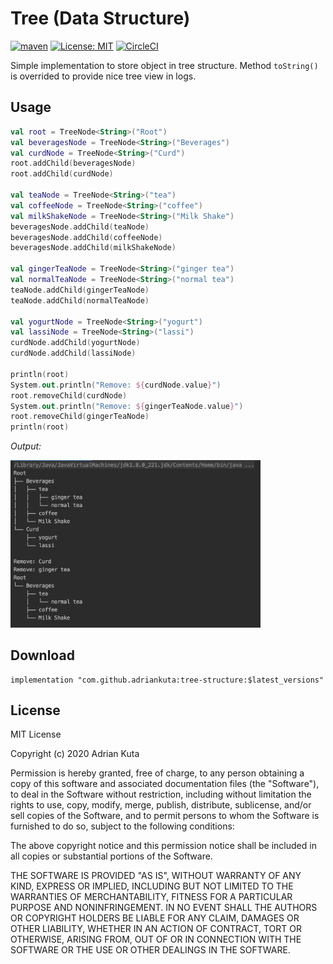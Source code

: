 # Tree (Data Structure)
[![maven](https://img.shields.io/maven-central/v/com.github.adriankuta/tree-structure?style=plastic)](https://mvnrepository.com/artifact/com.github.adriankuta/tree-structure)
[![License: MIT](https://img.shields.io/badge/License-MIT-blue?style=plastic)](https://github.com/AdrianKuta/Design-Patterns-Kotlin/blob/master/LICENSE)
[![CircleCI](https://img.shields.io/circleci/build/github/AdrianKuta/Tree-Data-Structure?label=CircleCI&style=plastic)](https://circleci.com/gh/AdrianKuta/Tree-Data-Structure)

Simple implementation to store object in tree structure. Method `toString()` is overrided to provide nice tree view in logs.

## Usage

```kotlin
val root = TreeNode<String>("Root")
val beveragesNode = TreeNode<String>("Beverages")
val curdNode = TreeNode<String>("Curd")
root.addChild(beveragesNode)
root.addChild(curdNode)

val teaNode = TreeNode<String>("tea")
val coffeeNode = TreeNode<String>("coffee")
val milkShakeNode = TreeNode<String>("Milk Shake")
beveragesNode.addChild(teaNode)
beveragesNode.addChild(coffeeNode)
beveragesNode.addChild(milkShakeNode)

val gingerTeaNode = TreeNode<String>("ginger tea")
val normalTeaNode = TreeNode<String>("normal tea")
teaNode.addChild(gingerTeaNode)
teaNode.addChild(normalTeaNode)

val yogurtNode = TreeNode<String>("yogurt")
val lassiNode = TreeNode<String>("lassi")
curdNode.addChild(yogurtNode)
curdNode.addChild(lassiNode)

println(root)
System.out.println("Remove: ${curdNode.value}")
root.removeChild(curdNode)
System.out.println("Remove: ${gingerTeaNode.value}")
root.removeChild(gingerTeaNode)
println(root)
```

*Output:*

<img src="https://github.com/AdrianKuta/Tree-Collection/blob/master/images/console_output.png" width=400>


## Download

    implementation "com.github.adriankuta:tree-structure:$latest_versions"
    
## License

MIT License

Copyright (c) 2020 Adrian Kuta

Permission is hereby granted, free of charge, to any person obtaining a copy
of this software and associated documentation files (the "Software"), to deal
in the Software without restriction, including without limitation the rights
to use, copy, modify, merge, publish, distribute, sublicense, and/or sell
copies of the Software, and to permit persons to whom the Software is
furnished to do so, subject to the following conditions:

The above copyright notice and this permission notice shall be included in all
copies or substantial portions of the Software.

THE SOFTWARE IS PROVIDED "AS IS", WITHOUT WARRANTY OF ANY KIND, EXPRESS OR
IMPLIED, INCLUDING BUT NOT LIMITED TO THE WARRANTIES OF MERCHANTABILITY,
FITNESS FOR A PARTICULAR PURPOSE AND NONINFRINGEMENT. IN NO EVENT SHALL THE
AUTHORS OR COPYRIGHT HOLDERS BE LIABLE FOR ANY CLAIM, DAMAGES OR OTHER
LIABILITY, WHETHER IN AN ACTION OF CONTRACT, TORT OR OTHERWISE, ARISING FROM,
OUT OF OR IN CONNECTION WITH THE SOFTWARE OR THE USE OR OTHER DEALINGS IN THE
SOFTWARE.
